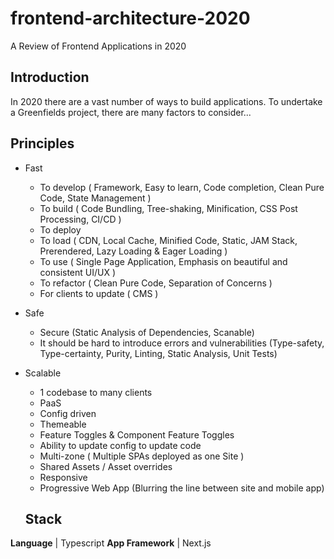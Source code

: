 # frontend-architecture-2020
A Review of Frontend Applications in 2020

## Introduction

In 2020 there are a vast number of ways to build applications.
To undertake a Greenfields project, there are many factors to consider...

## Principles

- Fast
  - To develop ( Framework, Easy to learn, Code completion, Clean Pure Code, State Management )
  - To build ( Code Bundling, Tree-shaking, Minification, CSS Post Processing, CI/CD )
  - To deploy
  - To load ( CDN, Local Cache, Minified Code, Static, JAM Stack, Prerendered, Lazy Loading & Eager Loading )
  - To use ( Single Page Application, Emphasis on beautiful and consistent UI/UX )
  - To refactor ( Clean Pure Code, Separation of Concerns )
  - For clients to update ( CMS )
  
- Safe
  - Secure (Static Analysis of Dependencies, Scanable)
  - It should be hard to introduce errors and vulnerabilities (Type-safety, Type-certainty, Purity, Linting, Static Analysis, Unit Tests) 
  
- Scalable
  - 1 codebase to many clients
  - PaaS
  - Config driven
  - Themeable
  - Feature Toggles & Component Feature Toggles
  - Ability to update config to update code
  - Multi-zone ( Multiple SPAs deployed as one Site )
  - Shared Assets / Asset overrides
  - Responsive
  - Progressive Web App (Blurring the line between site and mobile app)
  
  ## Stack
  

**Language** | Typescript
**App Framework** | Next.js
